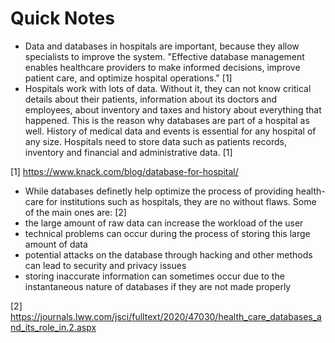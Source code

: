 # Quick Notes

- Data and databases in hospitals are important, because they allow specialists to improve the system.
  "Effective database management enables healthcare providers to make informed decisions, improve patient care,
  and optimize hospital operations." [1]
- Hospitals work with lots of data. Without it, they can not know critical details about their patients, information
  about its doctors and employees, about inventory and taxes and history about everything that happened. This is
  the reason why databases are part of a hospital as well. History of medical data and events is essential for
  any hospital of any size. Hospitals need to store data such as patients records, inventory and financial and
  administrative data. [1]

[1] <https://www.knack.com/blog/database-for-hospital/>

- While databases definetly help optimize the process of providing health-care for institutions such as hospitals, they are no without flaws. Some of the main ones are: [2]
- the large amount of raw data can increase the workload of the user
- technical problems can occur during the process of storing this large amount of data
- potential attacks on the database through hacking and other methods can lead to security and privacy issues
- storing inaccurate information can sometimes occur due to the instantaneous nature of databases if they are not made properly 


[2] <https://journals.lww.com/jsci/fulltext/2020/47030/health_care_databases_and_its_role_in.2.aspx>

